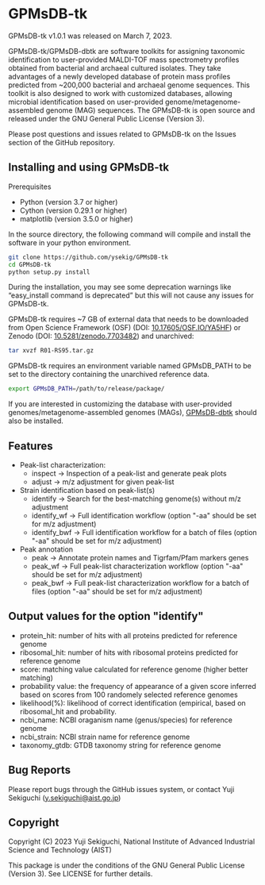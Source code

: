 # GPMsDB-tk

GPMsDB-tk v1.0.1 was released on March 7, 2023. 

GPMsDB-tk/GPMsDB-dbtk are software toolkits for assigning taxonomic identification to user-provided MALDI-TOF mass spectrometry profiles obtained from bacterial and archaeal cultured isolates. They take advantages of a newly developed database of protein mass profiles predicted from ~200,000 bacterial and archaeal genome sequences. This toolkit is also designed to work with customized databases, allowing microbial identification based on user-provided genome/metagenome-assembled genome (MAG) sequences. The GPMsDB-tk is open source and released under the GNU General Public License (Version 3). 

Please post questions and issues related to GPMsDB-tk on the Issues section of the GitHub repository.

## Installing and using GPMsDB-tk

Prerequisites
* Python (version 3.7 or higher)
* Cython (version 0.29.1 or higher)
* matplotlib (version 3.5.0 or higher)

In the source directory, the following command will compile and install the software in your python environment.
```bash
git clone https://github.com/ysekig/GPMsDB-tk
cd GPMsDB-tk
python setup.py install
```
During the installation, you may see some deprecation warnings like “easy_install command is deprecated” but this will not cause any issues for GPMsDB-tk.

GPMsDB-tk requires ~7 GB of external data that needs to be downloaded from Open Science Framework (OSF) (DOI: [10.17605/OSF.IO/YA5HF](https://doi.org/10.17605/OSF.IO/YA5HF)) or Zenodo (DOI: [10.5281/zenodo.7703482](https://zenodo.org/record/7703483#.ZAbPNS_3Jf0)) and unarchived:

```bash
tar xvzf R01-RS95.tar.gz
```

GPMsDB-tk requires an environment variable named GPMsDB_PATH to be set to the directory containing the unarchived reference data.
```bash
export GPMsDB_PATH=/path/to/release/package/
```

If you are interested in customizing the database with user-provided genomes/metagenome-assembled genomes (MAGs), [GPMsDB-dbtk](https://github.com/ysekig/GPMsDB-dbtk) should also be installed.

## Features

* Peak-list characterization:
  * inspect       -> Inspection of a peak-list and generate peak plots
  * adjust        -> m/z adjustment for given peak-list
* Strain identification based on peak-list(s)
  * identify      -> Search for the best-matching genome(s) without m/z adjustment
  * identify_wf   -> Full identification workflow (option "-aa" should be set for m/z adjustment)
  * identify_bwf   -> Full identification workflow for a batch of files (option "-aa" should be set for m/z adjustment)
* Peak annotation
  * peak          -> Annotate protein names and Tigrfam/Pfam markers genes
  * peak_wf       -> Full peak-list characterization workflow (option "-aa" should be set for m/z adjustment)
  * peak_bwf      -> Full peak-list characterization workflow for a batch of files (option "-aa" should be set for m/z adjustment)

## Output values for the option "identify"

* protein_hit: number of hits with all proteins predicted for reference genome
* ribosomal_hit: number of hits with ribosomal proteins predicted for reference genome
* score: matching value calculated for reference genome (higher better matching)
* probability value: the frequency of appearance of a given score inferred based on scores from 100 randomely selected reference genomes
* likelihood(%): likelihood of correct identification (empirical, based on ribosomal_hit and probability.
* ncbi_name: NCBI oraganism name (genus/species) for reference genome
* ncbi_strain: NCBI strain name for reference genome
* taxonomy_gtdb: GTDB taxonomy string for reference genome

## Bug Reports

Please report bugs through the GitHub issues system, or contact Yuji Sekiguchi (y.sekiguchi@aist.go.jp)

## Copyright

Copyright (C) 2023 Yuji Sekiguchi, National Institute of Advanced Industrial Science and Technology (AIST)

This package is under the conditions of the GNU General Public License (Version 3). See LICENSE for further details.
